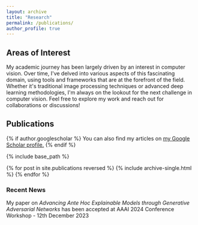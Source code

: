 ```yaml
---
layout: archive
title: "Research"
permalink: /publications/
author_profile: true
---
```


## Areas of Interest
My academic journey has been largely driven by an interest in computer vision. Over time, I've delved into various aspects of this fascinating domain, using tools and frameworks that are at the forefront of the field. Whether it's traditional image processing techniques or advanced deep learning methodologies, I'm always on the lookout for the next challenge in computer vision. Feel free to explore my work and reach out for collaborations or discussions!

## Publications

{% if author.googlescholar %}
  You can also find my articles on <u><a href="{{author.googlescholar}}">my Google Scholar profile</a>.</u>
{% endif %}

{% include base_path %}

{% for post in site.publications reversed %}
  {% include archive-single.html %}
{% endfor %}

### Recent News
My paper on <i>Advancing Ante Hoc Explainable Models through Generative Adversarial Networks</i> has been accepted at AAAI 2024 Conference Workshop - 12th December 2023